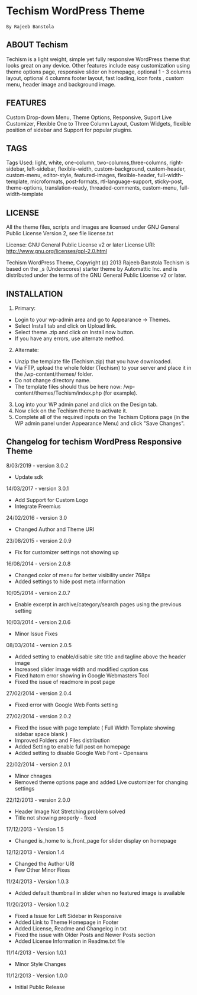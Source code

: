 # Techism WordPress Theme
	By Rajeeb Banstola

## ABOUT Techism

Techism is a light weight, simple yet fully responsive WordPress theme that looks great on any device. Other features include easy customization using theme options page, responsive slider on homepage, optional 1 - 3 columns layout, optional 4 columns footer layout, fast loading, icon fonts , custom menu, header image and background image.

##  FEATURES
Custom Drop-down Menu, Theme Options, Responsive, Suport Live Customizer, Flexible One to Three Column Layout, Custom Widgets, flexible position of sidebar and Support for popular plugins.

## TAGS
Tags Used: light, white, one-column, two-columns,three-columns, right-sidebar, left-sidebar, flexible-width, custom-background, custom-header, custom-menu, editor-style, featured-images, flexible-header, full-width-template, microformats, post-formats, rtl-language-support, sticky-post, theme-options, translation-ready, threaded-comments, custom-menu, full-width-template

## LICENSE

All the theme files, scripts and images are licensed under GNU General Public License Version 2,
see file license.txt

License: GNU General Public License v2 or later
License URI: http://www.gnu.org/licenses/gpl-2.0.html

Techism WordPress Theme, Copyright (c) 2013 Rajeeb Banstola
Techism is based on the _s (Underscores) starter theme by Automattic Inc. and is distributed under the terms of the GNU General Public License v2 or later.

## INSTALLATION

1. Primary:
 * Login to your wp-admin area and go to Appearance -> Themes.
 * Select Install tab and click on Upload link.
 * Select theme .zip and click on Install now button.
 * If you have any errors, use alternate method.

2. Alternate:
 * Unzip the template file (Techism.zip) that you have downloaded.
 * Via FTP, upload the whole folder (Techism) to your server and place it in the /wp-content/themes/ folder.
 * Do not change directory name.
 * The template files should thus be here now: /wp-content/themes/Techism/index.php (for example).

3. Log into your WP admin panel and click on the Design tab.
4. Now click on the Techism theme to activate it.
5. Complete all of the required inputs on the Techism Options page (in the WP admin panel under Appearance Menu) and click "Save Changes".

## Changelog for techism WordPress Responsive Theme

8/03/2019 - version 3.0.2
* Update sdk

14/03/2017 - version 3.0.1
* Add Support for Custom Logo
* Integrate Freemius

24/02/2016 - version 3.0
* Changed Author and Theme URI

23/08/2015 - version 2.0.9
* Fix for customizer settings not showing up

16/08/2014 - version 2.0.8
* Changed color of menu for better visibility under 768px
* Added settings to hide post meta information

10/05/2014 - version 2.0.7
* Enable excerpt in archive/category/search pages using the previous setting

10/03/2014 - version 2.0.6
* Minor Issue Fixes

08/03/2014 - version 2.0.5
* Added setting to enable/disable site title and tagline above the header image
* Increased slider image width and modified caption css
* Fixed hatom error showing in Google Webmasters Tool
* Fixed the issue of readmore in post page

27/02/2014 - version 2.0.4
* Fixed error with Google Web Fonts setting

27/02/2014 - version 2.0.2
* Fixed the issue with page template ( Full Width Template showing sidebar space blank )
* Improved Folders and Files distribution
* Added Setting to enable full post on homepage
* Added setting to disable Google Web Font - Opensans

22/02/2014 - version 2.0.1
* Minor chnages
* Removed theme options page and added Live customizer for changing settings

22/12/2013 - version 2.0.0
* Header Image Not Stretching problem solved
* Title not showing properly - fixed

17/12/2013 - Version 1.5
* Changed is_home to is_front_page for slider display on homepage

12/12/2013 - Version 1.4
* Changed the Author URI
* Few Other Minor Fixes

11/24/2013 - Version 1.0.3
* Added default thumbnail in slider when no featured image is available

11/20/2013 - Version 1.0.2
* Fixed a Issue for Left Sidebar in Responsive
* Added Link to Theme Homepage in Footer
* Added License, Readme and Changelog in txt
* Fixed the issue with Older Posts and Newer Posts section
* Added License Information in Readme.txt file

11/14/2013 - Version 1.0.1
* Minor Style Changes

11/12/2013 - Version 1.0.0
* Initial Public Release










